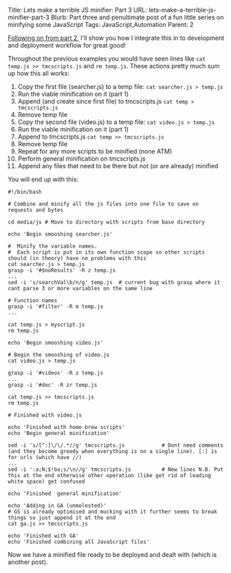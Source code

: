 Title: Lets make a terrible JS minifier: Part 3
URL: lets-make-a-terrible-js-minifier-part-3
Blurb: Part three and penultimate post of a fun little series on minifying some JavaScript
Tags: JavaScript,Automation
Parent: 2

[Following on from part 2][pt2link], I'll show you how I integrate this in to development and deployment workflow for great good!

Throughout the previous examples you would have seen lines like `cat temp.js >> tmcscripts.js` and `rm temp.js`. These actions pretty much sum up how this all works:

1. Copy the first file (searcher.js) to a temp file: `cat searcher.js > temp.js`
2. Run the viable minification on it (part 1)
3. Append (and create since first file) to tmcscripts.js `cat temp > tmcscripts.js`
4. Remove temp file
5. Copy the second file (video.js) to a temp file: `cat video.js > temp.js`
6. Run the viable minification on it (part 1)
7. Append to tmcscripts.js `cat temp >> tmcscripts.js`
8. Remove temp file
9. Repeat for any more scripts to be minified (none ATM)
10. Perform general minification on tmcscripts.js
11. Append any files that need to be there but not (or are already) minified

You will end up with this:

    #!/bin/bash

    # Combine and minify all the js files into one file to save on requests and bytes

    cd media/js # Move to directory with scripts from base directory

    echo 'Begin smooshing searcher.js'

    #  Minify the variable names.
    #  Each script is put in its own function scope so other scripts should (in theory) have no problems with this
    cat searcher.js > temp.js
    grasp -i '#$noResults' -R z temp.js
    ...
    sed -i 's/searchVal\b/n/g' temp.js  # current bug with grasp where it cant parse 3 or more variables on the same line

    # Function names
    grasp -i '#filter' -R m temp.js
    ...

    cat temp.js > myscript.js
    rm temp.js

    echo 'Begin smooshing video.js'

    # Begin the smooshing of video.js
    cat video.js > temp.js

    grasp -i '#videos' -R z temp.js
    ...
    grasp -i '#doc' -R zr temp.js

    cat temp.js >> tmcscripts.js
    rm temp.js

    # Finished with video.js

    echo 'Finished with home brew scripts'
    echo 'Begin general minification'

    sed -i 's/[^:]\/\/.*//g' tmcscripts.js            # Dont need comments (and they become greedy when everything is on a single line). [:] is for urls (which have //)
    ...
    sed -i ':a;N;$!ba;s/\n//g' tmcscripts.js          # New lines N.B. Put this at the end otherwise other operation (like get rid of leading white space) get confused

    echo 'Finished  general minification'

    echo 'Adding in GA (unmolested)'
    # GS is already optimised and mucking with it further seems to break things so just append it at the end
    cat ga.js >> tmcscripts.js

    echo 'Finished with GA'
    echo 'Finished combining all JavaScript files'


Now we have a minified file ready to be deployed and dealt with (which is another post).


[pt2link]: /blog/lets-make-a-terrible-JS-minifier-pt2 "Lets make a terrible JS minifier: Part 2"

